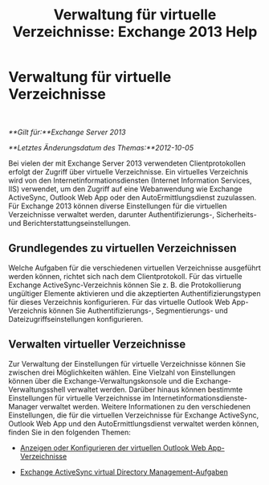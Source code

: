 ﻿---
title: 'Verwaltung für virtuelle Verzeichnisse: Exchange 2013 Help'
TOCTitle: Verwaltung für virtuelle Verzeichnisse
ms:assetid: 1af30fd5-621c-4acb-b6df-d8fa64d719ba
ms:mtpsurl: https://technet.microsoft.com/de-de/library/Ff952752(v=EXCHG.150)
ms:contentKeyID: 50475197
ms.date: 04/24/2018
mtps_version: v=EXCHG.150
ms.translationtype: HT
---

# Verwaltung für virtuelle Verzeichnisse

 

_**Gilt für:**Exchange Server 2013_

_**Letztes Änderungsdatum des Themas:**2012-10-05_

Bei vielen der mit Exchange Server 2013 verwendeten Clientprotokollen erfolgt der Zugriff über virtuelle Verzeichnisse. Ein virtuelles Verzeichnis wird von den Internetinformationsdiensten (Internet Information Services, IIS) verwendet, um den Zugriff auf eine Webanwendung wie Exchange ActiveSync, Outlook Web App oder den AutoErmittlungsdienst zuzulassen. Für Exchange 2013 können diverse Einstellungen für die virtuellen Verzeichnisse verwaltet werden, darunter Authentifizierungs-, Sicherheits- und Berichterstattungseinstellungen.

## Grundlegendes zu virtuellen Verzeichnissen

Welche Aufgaben für die verschiedenen virtuellen Verzeichnisse ausgeführt werden können, richtet sich nach dem Clientprotokoll. Für das virtuelle Exchange ActiveSync-Verzeichnis können Sie z. B. die Protokollierung ungültiger Elemente aktivieren und die akzeptierten Authentifizierungstypen für dieses Verzeichnis konfigurieren. Für das virtuelle Outlook Web App-Verzeichnis können Sie Authentifizierungs-, Segmentierungs- und Dateizugriffseinstellungen konfigurieren.

## Verwalten virtueller Verzeichnisse

Zur Verwaltung der Einstellungen für virtuelle Verzeichnisse können Sie zwischen drei Möglichkeiten wählen. Eine Vielzahl von Einstellungen können über die Exchange-Verwaltungskonsole und die Exchange-Verwaltungsshell verwaltet werden. Darüber hinaus können bestimmte Einstellungen für virtuelle Verzeichnisse im Internetinformationsdienste-Manager verwaltet werden. Weitere Informationen zu den verschiedenen Einstellungen, die für die virtuellen Verzeichnisse für Exchange ActiveSync, Outlook Web App und den AutoErmittlungsdienst verwaltet werden können, finden Sie in den folgenden Themen:

  - [Anzeigen oder Konfigurieren der virtuellen Outlook Web App-Verzeichnisse](view-or-configure-outlook-web-app-virtual-directories-exchange-2013-help.md)

  - [Exchange ActiveSync virtual Directory Management-Aufgaben](exchange-activesync-virtual-directory-management-tasks-exchange-2013-help.md)

